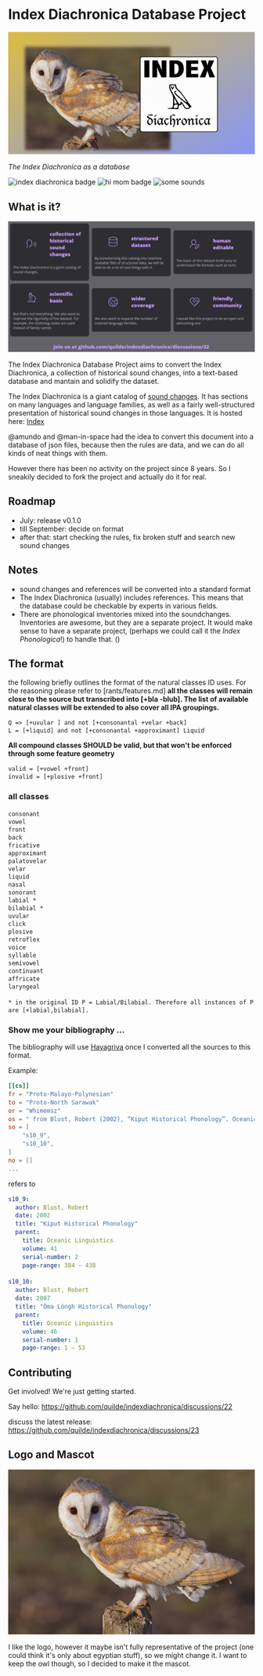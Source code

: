 # Index Diachronica Database Project
![Index Diachronica logo](logo/social.png)

*The Index Diachronica as a database*

![index diachronica badge](https://img.shields.io/badge/dynamic/json?url=https%3A%2F%2Fquilde.github.io%2Findexdiachronica%2Findex_json%2Fafroasiatic.json&query=%24.change_sets%5B%3A1%5D.to&logo=json&logoColor=8495f9&label=some%20lang%20from%20Index%20Diachronica%3A
)
![hi mom badge](https://img.shields.io/badge/hi-mom-blue)
![some sounds](https://img.shields.io/badge/dynamic/json?url=https%3A%2F%2Fquilde.github.io%2Findexdiachronica%2Findex_json%2Fafroasiatic.json&query=%24.change_sets%5B%3A1%5D.changes%5B%3A1%5D.before&logo=json&logoColor=8495f9&label=some%20sounds%20from%20Index%20Diachronica%3A
)

## What is it?

![Index Diachronica flyer](publicity/flyer.PNG)

The Index Diachronica Database Project aims to convert the Index Diachronica, a collection of historical sound changes, into a text-based
database and mantain and solidify the dataset.

The Index Diachronica is a giant catalog of [sound changes](https://en.wikipedia.org/wiki/Sound_change). It has sections on many languages and language families, as well as a fairly well-structured presentation of historical sound changes in those languages.
It is hosted here: [Index](https://chridd.nfshost.com/diachronica/) 

@amundo and @man-in-space had the idea to convert this document into a database of json files, because then the rules are data, and we can do all kinds of neat things with them. 

However there has been no activity on the project since 8 years. So I sneakily decided to fork the project and actually do it for real.

## Roadmap
- July: release v0.1.0 
- till September: decide on format 
- after that: start checking the rules, fix broken stuff and search new sound changes
 
## Notes
- sound changes and references will be converted into a standard format
- The Index Diachronica (usually) includes references. This means that the 
database could be checkable by experts in various fields.
- There are phonological inventories mixed into the soundchanges. Inventories are awesome, but they are a separate project. It would make sense to have a separate project, (perhaps we could call it the _Index Phonologica_!) to handle that. ()

## The format
the following briefly outlines the format of the natural  classes ID uses. For the reasoning please refer to [rants/features.md]
**all the classes will remain close to the source but transcribed into [+bla -blub]. The list of available natural classes will be extended to also cover all IPA groupings.**
```
Q => [+uvular ] and not [+consonantal +velar +back]
L = [+liquid] and not [+consonantal +approximant] Liquid
```
**All compound classes SHOULD be valid, but that won't be enforced through some feature geometry**
```
valid = [+vowel +front]
invalid = [+plosive +front]
```
### all classes
```
consonant
vowel
front
back
fricative
approximant
palatovelar
velar
liquid
nasal
sonorant
labial *
bilabial *
uvular
click
plosive
retroflex
voice
syllable
semivowel
continuant
affricate
laryngeal

* in the original ID P = Labial/Bilabial. Therefore all instances of P are [+labial,bilabial].
```

### Show me your bibliography ...

The bibliography will use [Hayagriva](https://github.com/typst/hayagriva) once I converted all the sources to this format.

Example:

```toml
[[cs]]
fr = "Proto-Malayo-Polynesian"
to = "Proto-North Sarawak"
or = "Whimemsz"
os = " from Blust, Robert (2002), “Kiput Historical Phonology”. Oceanic Linguistics 41(2):384 – 438; and Blust, Robert (2007), “Òma Lóngh Historical Phonology”. Oceanic Linguistics 46(1):1 – 53"
so = [
    "s10_9",
    "s10_10",
]
no = []
...
```

refers to

```yaml
s10_9:
  author: Blust, Robert
  date: 2002 
  title: "Kiput Historical Phonology"
  parent: 
    title: Oceanic Linguistics
    volume: 41
    serial-number: 2
    page-range: 384 – 438
  
s10_10:
  author: Blust, Robert
  date: 2007 
  title: "Òma Lóngh Historical Phonology"
  parent: 
    title: Oceanic Linguistics
    volume: 46
    serial-number: 1
    page-range: 1 – 53 
```

## Contributing 

Get involved! We're just getting started. 

Say hello: https://github.com/quilde/indexdiachronica/discussions/22

discuss the latest release: https://github.com/quilde/indexdiachronica/discussions/23

<!--submit sound changes:

help coding:

discuss philosophical stuff regarding the index: 
-->

## Logo and Mascot

![barn owl](logo/Barn_Owl,_Lancashire.jpg)

I like the logo, however it maybe isn't fully representative of the project (one could think it's only about egyptian stuff), so we might change it. I want to keep the owl though, so I decided to make it the mascot.